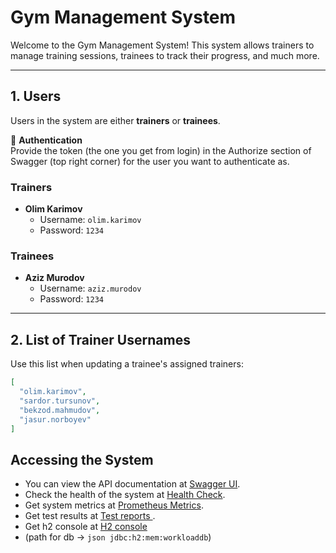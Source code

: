 # Gym Management System

Welcome to the Gym Management System! This system allows trainers to manage training sessions, trainees to track their progress, and much more.

---

## 1. Users

Users in the system are either **trainers** or **trainees**.

🔑 **Authentication**  
Provide the token (the one you get from login) in the Authorize section of Swagger (top right corner) for the user you want to authenticate as.

### Trainers
- **Olim Karimov**
    - Username: `olim.karimov`
    - Password: `1234`

### Trainees
- **Aziz Murodov**
    - Username: `aziz.murodov`
    - Password: `1234`

---

## 2. List of Trainer Usernames
Use this list when updating a trainee's assigned trainers:

```json
[
  "olim.karimov",
  "sardor.tursunov",
  "bekzod.mahmudov",
  "jasur.norboyev"
]
```

## Accessing the System
- You can view the API documentation at [Swagger UI](http://localhost:8080/api/v1/swagger-ui/index.html#).
- Check the health of the system at [Health Check](http://localhost:8080/api/v1/actuator/health).
- Get system metrics at [Prometheus Metrics](http://localhost:8080/api/v1/actuator/prometheus).
- Get test results at [Test reports ](http://localhost:63342/gym-crm/build/reports/tests/test/index.html?_ijt=st7kmnml6i4d0jtijifrtplvlj&_ij_reload=RELOAD_ON_SAVE).
- Get h2 console at [H2 console](http://localhost:8081/api/v1/h2-console) 
- (path for db -> ```json jdbc:h2:mem:workloaddb```)


